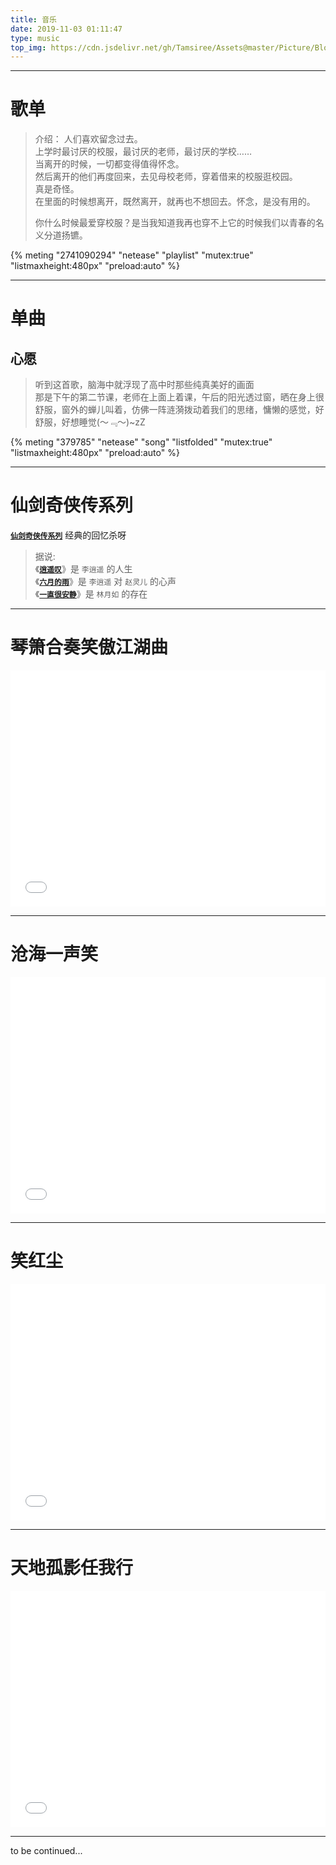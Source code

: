 ```yaml
---
title: 音乐
date: 2019-11-03 01:11:47
type: music
top_img: https://cdn.jsdelivr.net/gh/Tamsiree/Assets@master/Picture/Blog/Cover/8aef83dfb5b87eced98c4e39af35fa96.jpg
---
```


---

# 歌单

> 介绍： 人们喜欢留念过去。  
> 上学时最讨厌的校服，最讨厌的老师，最讨厌的学校……  
> 当离开的时候，一切都变得值得怀念。  
> 然后离开的他们再度回来，去见母校老师，穿着借来的校服逛校园。  
> 真是奇怪。  
> 在里面的时候想离开，既然离开，就再也不想回去。怀念，是没有用的。  
> 
> 你什么时候最爱穿校服？是当我知道我再也穿不上它的时候我们以青春的名义分道扬镳。

{% meting "2741090294" "netease" "playlist" "mutex:true" "listmaxheight:480px" "preload:auto" %}

---

# 单曲

## 心愿
> 听到这首歌，脑海中就浮现了高中时那些纯真美好的画面  
> 那是下午的第二节课，老师在上面上着课，午后的阳光透过窗，晒在身上很舒服，窗外的蝉儿叫着，仿佛一阵涟漪拨动着我们的思绪，慵懒的感觉，好舒服，好想睡觉(～﹃～)~zZ

{% meting "379785" "netease" "song" "listfolded" "mutex:true" "listmaxheight:480px" "preload:auto" %}

---


# 仙剑奇侠传系列
[**`仙剑奇侠传系列`**](https://tamsiree.com/电视剧/仙剑奇侠传系列) 经典的回忆杀呀

> 据说:  
> 《[**`逍遥叹`**](https://tamsiree.com/电视剧/仙剑奇侠传系列/#逍遥叹)》是 `李逍遥` 的人生  
> 《[**`六月的雨`**](https://tamsiree.com/电视剧/仙剑奇侠传系列/#六月的雨)》是 `李逍遥` 对 `赵灵儿` 的心声  
> 《[**`一直很安静`**](https://tamsiree.com/电视剧/仙剑奇侠传系列/#一直很安静)》是 `林月如` 的存在  


---

# 琴箫合奏笑傲江湖曲

<div style="position: relative; width: 100%; height: 0; padding-bottom: 75%;"><iframe src="//player.bilibili.com/player.html?aid=4973323&cid=8077434&page=1" scrolling="no" border="0" frameborder="no" framespacing="0" allowfullscreen="true" style="position: absolute; width: 100%; height: 100%; left: 0; top: 0;"> </iframe></div>

---

# 沧海一声笑

<div style="position: relative; width: 100%; height: 0; padding-bottom: 75%;"><iframe src="//player.bilibili.com/player.html?aid=5457973&cid=8869398&page=1" scrolling="no" border="0" frameborder="no" framespacing="0" allowfullscreen="true" style="position: absolute; width: 100%; height: 100%; left: 0; top: 0;"> </iframe></div>

---

# 笑红尘 

<div style="position: relative; width: 100%; height: 0; padding-bottom: 75%;"><iframe src="//player.bilibili.com/player.html?aid=8871299&cid=14638080&page=1" scrolling="no" border="0" frameborder="no" framespacing="0" allowfullscreen="true" style="position: absolute; width: 100%; height: 100%; left: 0; top: 0;"> </iframe></div>

---

# 天地孤影任我行

<div style="position: relative; width: 100%; height: 0; padding-bottom: 75%;"><iframe src="//player.bilibili.com/player.html?aid=54127874&cid=94689543&page=1" scrolling="no" border="0" frameborder="no" framespacing="0" allowfullscreen="true" style="position: absolute; width: 100%; height: 100%; left: 0; top: 0;"> </iframe></div>

---
to be continued...